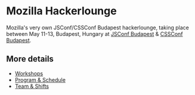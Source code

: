 # Mozilla Hackerlounge
Mozilla's very own JSConf/CSSConf Budapest hackerlounge, taking place between May 11-13, Budapest, Hungary at [JSConf Budapest](http://jsconfbp.com/) & [CSSConf Budapest](http://cssconfbp.rocks/).

## More details
* [Workshops](WORKSHOPS.md)
* [Program & Schedule](PROGRAM.md)
* [Team & Shifts](TEAM.md)
